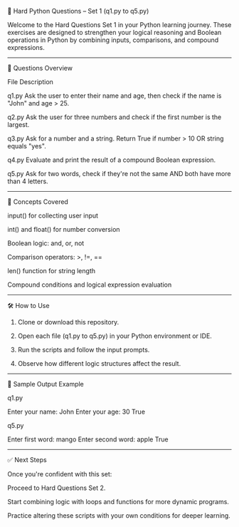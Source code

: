 🚩 Hard Python Questions – Set 1 (q1.py to q5.py)

Welcome to the Hard Questions Set 1 in your Python learning journey. These exercises are designed to strengthen your logical reasoning and Boolean operations in Python by combining inputs, comparisons, and compound expressions.


---

🔹 Questions Overview

File	Description

q1.py	Ask the user to enter their name and age, then check if the name is "John" and age > 25.

q2.py	Ask the user for three numbers and check if the first number is the largest.

q3.py	Ask for a number and a string. Return True if number > 10 OR string equals "yes".

q4.py	Evaluate and print the result of a compound Boolean expression.

q5.py	Ask for two words, check if they're not the same AND both have more than 4 letters.



---

🧠 Concepts Covered

input() for collecting user input

int() and float() for number conversion

Boolean logic: and, or, not

Comparison operators: >, !=, ==

len() function for string length

Compound conditions and logical expression evaluation



---

🛠 How to Use

1. Clone or download this repository.


2. Open each file (q1.py to q5.py) in your Python environment or IDE.


3. Run the scripts and follow the input prompts.


4. Observe how different logic structures affect the result.




---

🚀 Sample Output Example

q1.py

Enter your name: John
Enter your age: 30
True

q5.py

Enter first word: mango
Enter second word: apple
True


---

✅ Next Steps

Once you're confident with this set:

Proceed to Hard Questions Set 2.

Start combining logic with loops and functions for more dynamic programs.

Practice altering these scripts with your own conditions for deeper learning.